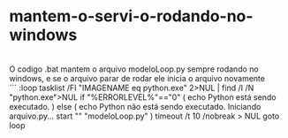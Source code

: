 # mantem-o-servi-o-rodando-no-windows
<br>
O codigo .bat mantem o arquivo modeloLoop.py sempre rodando no windows, e se o arquivo parar de rodar ele inicia o arquivo novamente
<br>
```
:loop
tasklist /FI "IMAGENAME eq python.exe" 2>NUL | find /I /N "python.exe">NUL
if "%ERRORLEVEL%"=="0" (
    echo Python está sendo executado.
) else (
    echo Python não está sendo executado. Iniciando arquivo.py...
    start "" "modeloLoop.py"
)
timeout /t 10 /nobreak > NUL
goto loop

```
